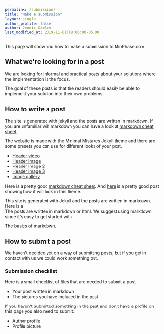 ```yaml
---
permalink: /submission/
title: "Make a submission"
layout: single
author_profile: false
author: Dennis Edblom
last_modified_at: 2019-11-01T08:06:00-05:00
---
```


This page will show you how to make a submission to MinPhase.com. 

## What we're looking for in a post
We are looking for informal and practical posts about your solutions where the implementation is the focus. 

The goal of these posts is that the readers should easily be able to implement your solution into their own problems. 


## How to write a post
The site is generated with jekyll and the posts are written in markdown. If you are unfamiliar wih markdown you can have a look at [markdown cheat sheet](https://github.com/adam-p/markdown-here/wiki/Markdown-Cheatsheet).

The website is made with the Minimal Mistakes Jekyll theme and there are some presets you can use for different looks of your post. 

* [Header video](https://mmistakes.github.io/minimal-mistakes/layout/uncategorized/layout-header-video/)
* [Header image](https://mmistakes.github.io/minimal-mistakes/layout-header-image-text-readability/)
* [Header image 2](https://mmistakes.github.io/minimal-mistakes/layout/uncategorized/layout-header-overlay-image/)
* [Header image 3](https://mmistakes.github.io/minimal-mistakes/layout/uncategorized/layout-header-image-horizontal/)
* [Image gallery](https://mmistakes.github.io/minimal-mistakes/post%20formats/post-gallery/)


Here is a pretty good [markdown cheat sheet](https://github.com/adam-p/markdown-here/wiki/Markdown-Cheatsheet). And [here](https://mmistakes.github.io/minimal-mistakes/markup/markup-html-tags-and-formatting/) is a pretty good post showing how it will look in this theme.


This site is generated with Jekyll and the posts are written in markdown. Here is a  
The posts are written in markdown or html. We suggest using markdown since it's easy to get started with 

The basics of markdown.


## How to submit a post
We haven't decided yet on a way of submitting posts, but if you get in contact with us we could work something out.

### Submission checklist
Here is a small checklist of files that are needed to submit a post

* Your post written in markdown
* The pictures you have included in the post

If you haven't submitted something in the past and don't have a profile on this page you also need to submit:
* Author profile
* Profile picture

